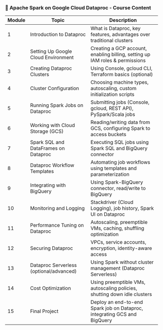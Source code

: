### 📘 **Apache Spark on Google Cloud Dataproc - Course Content**

| **Module** | **Topic** | **Description** |
|------------|-----------|-----------------|
| 1 | Introduction to Dataproc | What is Dataproc, key features, advantages over traditional clusters |
| 2 | Setting Up Google Cloud Environment | Creating a GCP account, enabling billing, setting up IAM roles & permissions |
| 3 | Creating Dataproc Clusters | Using Console, gcloud CLI, Terraform basics (optional) |
| 4 | Cluster Configuration | Choosing machine types, autoscaling, custom initialization scripts |
| 5 | Running Spark Jobs on Dataproc | Submitting jobs (Console, gcloud, REST API), PySpark/Scala jobs |
| 6 | Working with Cloud Storage (GCS) | Reading/writing data from GCS, configuring Spark to access buckets |
| 7 | Spark SQL and DataFrames on Dataproc | Executing SQL jobs using Spark SQL and BigQuery connector |
| 8 | Dataproc Workflow Templates | Automating job workflows using templates and parameterization |
| 9 | Integrating with BigQuery | Using Spark-BigQuery connector, read/write to BigQuery |
| 10 | Monitoring and Logging | Stackdriver (Cloud Logging), job history, Spark UI on Dataproc |
| 11 | Performance Tuning on Dataproc | Autoscaling, preemptible VMs, caching, shuffling optimization |
| 12 | Securing Dataproc | VPCs, service accounts, encryption, identity-aware access |
| 13 | Dataproc Serverless (optional/advanced) | Using Spark without cluster management (Dataproc Serverless) |
| 14 | Cost Optimization | Using preemptible VMs, autoscaling policies, shutting down idle clusters |
| 15 | Final Project | Deploy an end-to-end Spark job on Dataproc, integrating GCS and BigQuery |